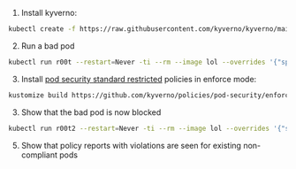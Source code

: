 1. Install kyverno: 

```sh
kubectl create -f https://raw.githubusercontent.com/kyverno/kyverno/main/config/install.yaml
```

2. Run a bad pod

```sh
kubectl run r00t --restart=Never -ti --rm --image lol --overrides '{"spec":{"hostPID": true, "containers":[{"name":"1","image":"public.ecr.aws/h1a5s9h8/alpine:latest","command":["nsenter","--mount=/proc/1/ns/mnt","--","/bin/bash"],"stdin": true,"tty":true,"securityContext":{"privileged":true}}]}}'
```

3. Install [pod security standard restricted](https://kubernetes.io/docs/concepts/security/pod-security-standards/#restricted) policies in enforce mode:

```sh
kustomize build https://github.com/kyverno/policies/pod-security/enforce | kubectl apply -f -
```

3. Show that the bad pod is now blocked

```sh
kubectl run r00t2 --restart=Never -ti --rm --image lol --overrides '{"spec":{"hostPID": true, "containers":[{"name":"1","image":"public.ecr.aws/h1a5s9h8/alpine:latest","command":["nsenter","--mount=/proc/1/ns/mnt","--","/bin/bash"],"stdin": true,"tty":true,"securityContext":{"privileged":true}}]}}'
```

5. Show that policy reports with violations are seen for existing non-compliant pods
